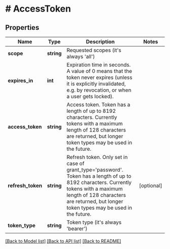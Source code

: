 # # AccessToken

## Properties

Name | Type | Description | Notes
------------ | ------------- | ------------- | -------------
**scope** | **string** | Requested scopes (it&#39;s always &#39;all&#39;) |
**expires_in** | **int** | Expiration time in seconds. A value of 0 means that the token never expires (unless it is explicitly invalidated, e.g. by revocation, or when a user gets locked). |
**access_token** | **string** | Access token. Token has a length of up to 8192 characters. Currently tokens with a maximum length of 128 characters are returned, but longer token types may be used in the future. |
**refresh_token** | **string** | Refresh token. Only set in case of grant_type&#x3D;&#39;password&#39;. Token has a length of up to 8192 characters. Currently tokens with a maximum length of 128 characters are returned, but longer token types may be used in the future. | [optional]
**token_type** | **string** | Token type (it&#39;s always &#39;bearer&#39;) |

[[Back to Model list]](../../README.md#models) [[Back to API list]](../../README.md#endpoints) [[Back to README]](../../README.md)

